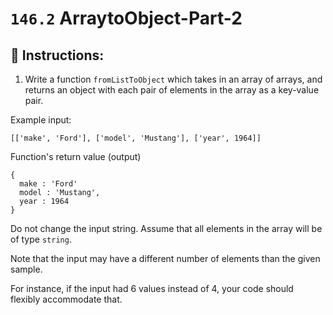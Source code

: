 # `146.2` ArraytoObject-Part-2

## 📝 Instructions:

1. Write a function `fromListToObject` which takes in an array of arrays, and returns an object with each pair of elements in the array as a key-value pair.

Example input:

```Js
[['make', 'Ford'], ['model', 'Mustang'], ['year', 1964]]
```
Function's return value (output)

```Js
{
  make : 'Ford'
  model : 'Mustang',
  year : 1964
}
```
Do not change the input string. Assume that all elements in the array will be of type `string`.

Note that the input may have a different number of elements than the given sample. 

For instance, if the input had 6 values instead of 4, your code should flexibly accommodate that.

